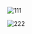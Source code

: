 ![111](https://github.com/kiitos2/works_with_react/assets/92902244/b8a62e9f-2d61-4cd9-becd-ee0abb79d70e)


![222](https://github.com/kiitos2/works_with_react/assets/92902244/a259e6dc-7162-421f-852f-fb9afb2d9019)
